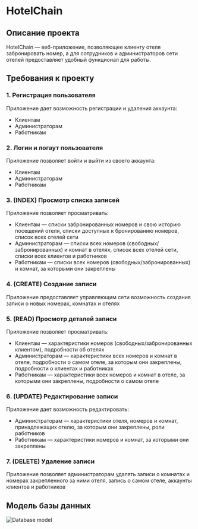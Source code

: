 # HotelChain
## Описание проекта
HotelChain — веб-приложение, позволяющее клиенту отеля забронировать номер, а для сотрудников и администраторов сети отелей предоставляет удобный функционал для работы.
## Требования к проекту
### 1. Регистрация пользователя
Приложение дает возможность регистрации и удаления аккаунта:
- Клиентам
- Администраторам
- Работникам
### 2. Логин и логаут пользователя
Приложение позволяет войти и выйти из своего аккаунта:
- Клиентам
- Администраторам
- Работникам
### 3. (INDEX) Просмотр списка записей
Приложение позволяет просматривать:
- Клиентам — списки забронированных номеров и свою историю посещений отеля, списки доступных к бронированию номеров, список всех отелей сети
- Администраторам — списки всех номеров (свободных/забронированных) и комнат в отелях, список всех отелей сети, списки всех клиентов и работников
- Работникам — списки всех номеров (свободных/забронированных) и комнат, за которыми они закреплены
### 4. (CREATE) Создание записи
Приложение предоставляет управляющим сети возможность создания записи о новых номерах, комнатах и отелях
### 5. (READ) Просмотр деталей записи
Приложение позволяет просматривать:
- Клиентам — характеристики номеров (свободных/забронированных клиентом), подробности об отелях
- Администраторам — характеристики всех номеров и комнат в отеле, подробности о самом отеле, за которым они закреплены, подробности о клиентах и работниках
- Работникам — характеристики всех номеров и комнат в отеле, за которыми они закреплены, подробности о самом отеле
### 6. (UPDATE) Редактирование записи
Приложение дает возможность редактировать:
- Администраторам — характеристики отеля, номеров и комнат, принадлежащих отелю, за которым они закреплены, роли работников
- Работникам — характеристики номеров и комнат, за которыми они закреплены
### 7. (DELETE) Удаление записи
Приложение позволяет администраторам удалять записи о комнатах и номерах закрепленного за ними отеля, запись о самом отеле, аккаунты клиентов и работников
## Модель базы данных
![Database model](https://github.com/user-attachments/assets/79dabfdc-8358-45b7-bdbe-332192161a3e)
